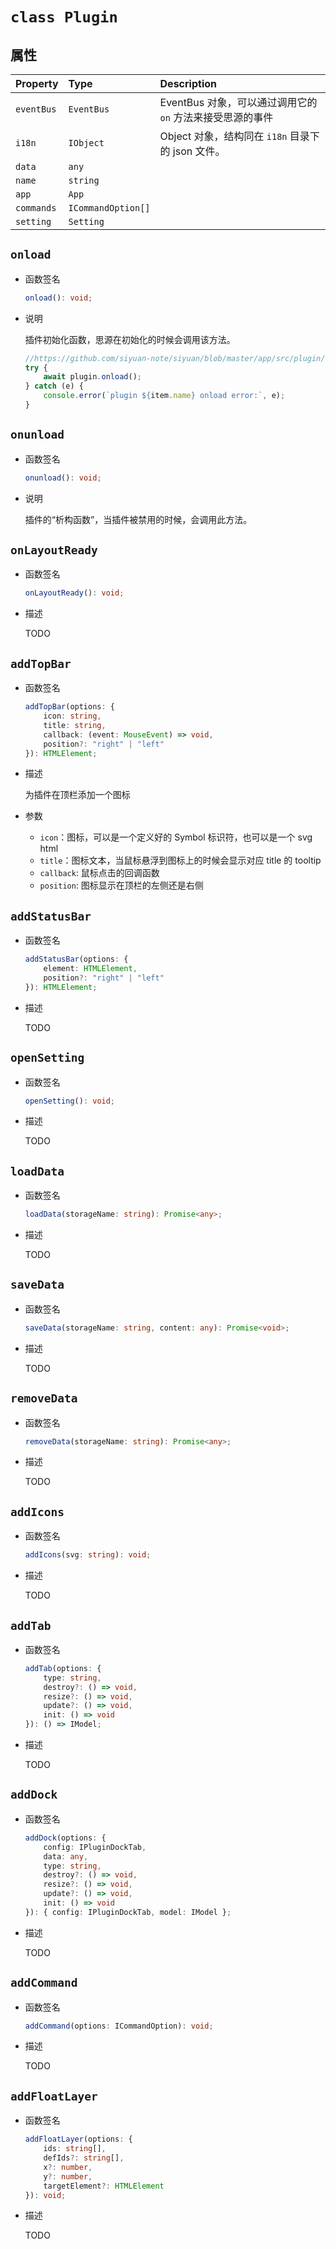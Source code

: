 # `class Plugin`

## 属性

| Property | Type | Description                                           |
| :--------- | :----- | :------------------------------------------------------ |
| `eventBus`         | `EventBus`     | EventBus 对象，可以通过调用它的 `on` 方法来接受思源的事件 |
| `i18n`         | `IObject`     | Object 对象，结构同在 `i18n` 目录下的 json 文件。           |
| `data`         | `any`     |                                                       |
| `name`         | `string`     |                                                       |
| `app`         | `App`     |                                                       |
| `commands`         | `ICommandOption[]`     |                                                       |
| `setting`         | `Setting`     |                                                       |

## `onload`

* 函数签名

  ```ts
  onload(): void;
  ```
* 说明

  插件初始化函数，思源在初始化的时候会调用该方法。

  ```ts
  //https://github.com/siyuan-note/siyuan/blob/master/app/src/plugin/loader.ts
  try {
      await plugin.onload();
  } catch (e) {
      console.error(`plugin ${item.name} onload error:`, e);
  }
  ```


## `onunload`

* 函数签名

  ```ts
  onunload(): void;
  ```
* 说明

  插件的“析构函数”，当插件被禁用的时候，会调用此方法。


## `onLayoutReady`

* 函数签名

  ```ts
  onLayoutReady(): void;
  ```

* 描述

  TODO


## `addTopBar`

* 函数签名

  ```ts
  addTopBar(options: {
      icon: string,
      title: string,
      callback: (event: MouseEvent) => void,
      position?: "right" | "left"
  }): HTMLElement;
  ```

* 描述

  为插件在顶栏添加一个图标

* 参数

    * `icon`：图标，可以是一个定义好的 Symbol 标识符，也可以是一个 svg html
    * `title`：图标文本，当鼠标悬浮到图标上的时候会显示对应 title 的 tooltip
    * `callback`: 鼠标点击的回调函数
    * `position`: 图标显示在顶栏的左侧还是右侧


## `addStatusBar`

* 函数签名

  ```ts
  addStatusBar(options: {
      element: HTMLElement,
      position?: "right" | "left"
  }): HTMLElement;
  ```

* 描述

  TODO


## `openSetting`

* 函数签名

  ```ts
  openSetting(): void;
  ```

* 描述

  TODO


## `loadData`

* 函数签名

  ```ts
  loadData(storageName: string): Promise<any>;
  ```

* 描述

  TODO


## `saveData`

* 函数签名

  ```ts
  saveData(storageName: string, content: any): Promise<void>;
  ```

* 描述

  TODO


## `removeData`

* 函数签名

  ```ts
  removeData(storageName: string): Promise<any>;
  ```

* 描述

  TODO


## `addIcons`

* 函数签名

  ```ts
  addIcons(svg: string): void;
  ```

* 描述

  TODO


## `addTab`

* 函数签名

  ```ts
  addTab(options: {
      type: string,
      destroy?: () => void,
      resize?: () => void,
      update?: () => void,
      init: () => void
  }): () => IModel;
  ```

* 描述

  TODO


## `addDock`

* 函数签名

  ```ts
  addDock(options: {
      config: IPluginDockTab,
      data: any,
      type: string,
      destroy?: () => void,
      resize?: () => void,
      update?: () => void,
      init: () => void
  }): { config: IPluginDockTab, model: IModel };
  ```

* 描述

  TODO


## `addCommand`

* 函数签名

  ```ts
  addCommand(options: ICommandOption): void;
  ```

* 描述

  TODO


## `addFloatLayer`

* 函数签名

  ```ts
  addFloatLayer(options: {
      ids: string[],
      defIds?: string[],
      x?: number,
      y?: number,
      targetElement?: HTMLElement
  }): void;
  ```

* 描述

  TODO
